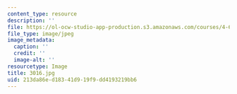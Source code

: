 ```yaml
---
content_type: resource
description: ''
file: https://ol-ocw-studio-app-production.s3.amazonaws.com/courses/4-614-religious-architecture-and-islamic-cultures-fall-2002/213da86ed18341d919f9dd4193219bb6_3016.jpg
file_type: image/jpeg
image_metadata:
  caption: ''
  credit: ''
  image-alt: ''
resourcetype: Image
title: 3016.jpg
uid: 213da86e-d183-41d9-19f9-dd4193219bb6
---
```

